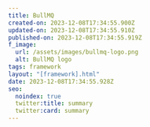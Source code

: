 ```yaml
---
title: BullMQ
created-on: 2023-12-08T17:34:55.900Z
updated-on: 2023-12-08T17:34:55.910Z
published-on: 2023-12-08T17:34:55.919Z
f_image:
  url: /assets/images/bullmq-logo.png
  alt: BullMQ logo
tags: framework
layout: "[framework].html"
date: 2023-12-08T17:34:55.928Z
seo:
  noindex: true
  twitter:title: summary
  twitter:card: summary
---
```

